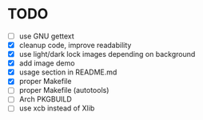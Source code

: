 # TODO
- [ ] use GNU gettext
- [x] cleanup code, improve readability
- [x] use light/dark lock images depending on background
- [x] add image demo
- [x] usage section in README.md
- [x] proper Makefile
- [ ] proper Makefile (autotools)
- [ ] Arch PKGBUILD
- [ ] use xcb instead of Xlib
